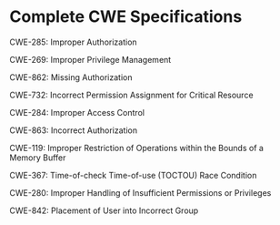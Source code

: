 

# Complete CWE Specifications

CWE-285: Improper Authorization

CWE-269: Improper Privilege Management

CWE-862: Missing Authorization

CWE-732: Incorrect Permission Assignment for Critical Resource

CWE-284: Improper Access Control

CWE-863: Incorrect Authorization

CWE-119: Improper Restriction of Operations within the Bounds of a Memory Buffer

CWE-367: Time-of-check Time-of-use (TOCTOU) Race Condition

CWE-280: Improper Handling of Insufficient Permissions or Privileges 

CWE-842: Placement of User into Incorrect Group